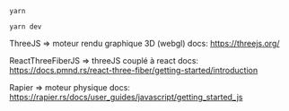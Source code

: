 ```
yarn
```

```
yarn dev
```

ThreeJS => moteur rendu graphique 3D (webgl)
docs: https://threejs.org/

ReactThreeFiberJS => threeJS couplé à react
docs: https://docs.pmnd.rs/react-three-fiber/getting-started/introduction

Rapier => moteur physique
docs: https://rapier.rs/docs/user_guides/javascript/getting_started_js


